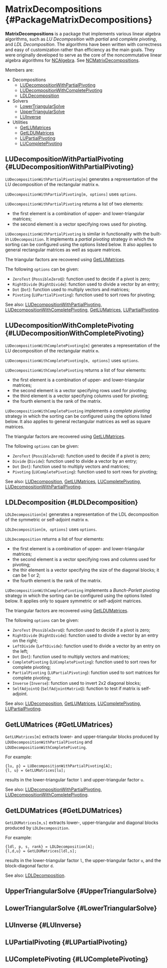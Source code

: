 # MatrixDecompositions {#PackageMatrixDecompositions}

**MatrixDecompositions** is a package that implements various linear algebra algorithms, such as *LU Decomposition* with *partial* and *complete pivoting*, and *LDL Decomposition*. The algorithms have been written with correctness and easy of customization rather than efficiency as the main goals. They were originally developed to serve as the core of the noncommutative linear algebra algorithms for [NCAlgebra](http://math.ucsd.edu/~ncalg). See [NCMatrixDecompositions](#NCMatrixDecompositions).

Members are:

* Decompositions
    * [LUDecompositionWithPartialPivoting](#LUDecompositionWithPartialPivoting)
    * [LUDecompositionWithCompletePivoting](#LUDecompositionWithCompletePivoting)
    * [LDLDecomposition](#LDLDecomposition)
* Solvers
    * [LowerTriangularSolve](#LowerTriangularSolve)
    * [UpperTriangularSolve](#UpperTriangularSolve)
    * [LUInverse](#LUInverse)
* Utilities
    * [GetLUMatrices](#GetLUMatrices)
    * [GetLDUMatrices](#GetLDUMatrices)
    * [LUPartialPivoting](#LUPartialPivoting)
    * [LUCompletePivoting](#LUCompletePivoting)

## LUDecompositionWithPartialPivoting {#LUDecompositionWithPartialPivoting}

`LUDecompositionWithPartialPivoting[m]` generates a representation of the LU decomposition of the rectangular matrix `m`.

`LUDecompositionWithPartialPivoting[m, options]` uses `options`.

`LUDecompositionWithPartialPivoting` returns a list of two elements:

- the first element is a combination of upper- and lower-triangular matrices;
- the second element is a vector specifying rows used for pivoting.

`LUDecompositionWithPartialPivoting` is similar in functionality with the built-in `LUDecomposition`. It implements a *partial pivoting* strategy in which the sorting can be configured using the options listed below. It also applies to general rectangular matrices as well as square matrices.

The triangular factors are recovered using [GetLUMatrices](#GetLUMatrices).

The following `options` can be given:

- `ZeroTest` (`PossibleZeroQ`): function used to decide if a pivot is zero;
- `RightDivide` (`RightDivide`): function used to divide a vector by an entry;
- `Dot` (`Dot`): function used to multiply vectors and matrices;
- `Pivoting` (`LUPartialPivoting`): function used to sort rows for pivoting;

See also:
[LUDecompositionWithPartialPivoting](#LUDecompositionWithPartialPivoting), [LUDecompositionWithCompletePivoting](#LUDecompositionWithCompletePivoting), [GetLUMatrices](#GetLUMatrices), [LUPartialPivoting](#LUPartialPivoting).

## LUDecompositionWithCompletePivoting {#LUDecompositionWithCompletePivoting}

`LUDecompositionWithCompletePivoting[m]` generates a representation of the LU decomposition of the rectangular matrix `m`.

`LUDecompositionWithCompletePivoting[m, options]` uses `options`.

`LUDecompositionWithCompletePivoting` returns a list of four elements:

- the first element is a combination of upper- and lower-triangular matrices;
- the second element is a vector specifying rows used for pivoting;
- the third element is a vector specifying columns used for pivoting;
- the fourth element is the rank of the matrix.

`LUDecompositionWithCompletePivoting` implements a *complete pivoting* strategy in which the sorting can be configured using the options listed below. It also applies to general rectangular matrices as well as square matrices.

The triangular factors are recovered using [GetLUMatrices](#GetLUMatrices).

The following `options` can be given:

- `ZeroTest` (`PossibleZeroQ`): function used to decide if a pivot is zero;
- `Divide` (`Divide`): function used to divide a vector by an entry;
- `Dot` (`Dot`): function used to multiply vectors and matrices;
- `Pivoting` (`LUCompletePivoting`): function used to sort rows for pivoting;

See also:
[LUDecomposition](#LUDecomposition), [GetLUMatrices](#GetLUMatrices), [LUCompletePivoting](#LUCompletePivoting), [LUDecompositionWithPartialPivoting](#LUDecompositionWithPartialPivoting).

## LDLDecomposition {#LDLDecomposition}

`LDLDecomposition[m]` generates a representation of the LDL decomposition of the symmetric or self-adjoint matrix `m`.

`LDLDecomposition[m, options]` uses `options`.

`LDLDecomposition` returns a list of four elements:

- the first element is a combination of upper- and lower-triangular matrices;
- the second element is a vector specifying rows and columns used for pivoting;
- the thir element is a vector specifying the size of the diagonal blocks; it can be 1 or 2;
- the fourth element is the rank of the matrix.

`LUDecompositionWithCompletePivoting` implements a *Bunch-Parlett pivoting* strategy in which the sorting can be configured using the options listed below. It applies only to square symmetric or self-adjoint matrices.

The triangular factors are recovered using [GetLDUMatrices](#GetLDUMatrices).

The following `options` can be given:

- `ZeroTest` (`PossibleZeroQ`): function used to decide if a pivot is zero;
- `RightDivide` (`RightDivide`): function used to divide a vector by an entry on the right;
- `LeftDivide` (`LeftDivide`): function used to divide a vector by an entry on the left;
- `Dot` (`Dot`): function used to multiply vectors and matrices;
- `CompletePivoting` (`LUCompletePivoting`): function used to sort rows for complete pivoting;
- `PartialPivoting` (`LUPartialPivoting`): function used to sort matrices for complete pivoting;
- `Inverse` (`Inverse`): function used to invert 2x2 diagonal blocks;
- `SelfAdjointQ` (`SelfAdjointMatrixQ`): function to test if matrix is self-adjoint.

See also:
[LUDecomposition](#LUDecomposition), [GetLUMatrices](#GetLUMatrices), [LUCompletePivoting](#LUCompletePivoting), [LUPartialPivoting](#LUPartialPivoting).

## GetLUMatrices {#GetLUMatrices}

`GetLUMatrices[m]` extracts lower- and upper-triangular blocks produced by `LDUDecompositionWithPartialPivoting` and `LDUDecompositionWithCompletePivoting`.

For example:

    {lu, p} = LUDecompositionWithPartialPivoting[A];
    {l, u} = GetLUMatrices[lu];
	
results in the lower-triangular factor `l` and upper-triangular factor `u`.

See also:
[LUDecompositionWithPartialPivoting](#LUDecompositionWithPartialPivoting), [LUDecompositionWithCompletePivoting](#LUDecompositionWithCompletePivoting).
	
## GetLDUMatrices {#GetLDUMatrices}

`GetLDUMatrices[m,s]` extracts lower-, upper-triangular and diagonal blocks produced by `LDLDecomposition`.

For example:

    {ldl, p, s, rank} = LDLDecomposition[A];
    {l,d,u} = GetLDUMatrices[ldl,s];

results in the lower-triangular factor `l`, the upper-triangular factor `u`, and the block-diagonal factor `d`.

See also:
[LDLDecomposition](#LDLDecomposition).

## UpperTriangularSolve {#UpperTriangularSolve}

## LowerTriangularSolve {#LowerTriangularSolve}

## LUInverse {#LUInverse}

## LUPartialPivoting {#LUPartialPivoting}

## LUCompletePivoting {#LUCompletePivoting}
